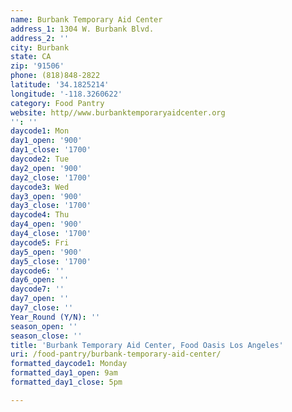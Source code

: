 ```yaml
---
name: Burbank Temporary Aid Center
address_1: 1304 W. Burbank Blvd.
address_2: ''
city: Burbank
state: CA
zip: '91506'
phone: (818)848-2822
latitude: '34.1825214'
longitude: '-118.3260622'
category: Food Pantry
website: http//www.burbanktemporaryaidcenter.org
'': ''
daycode1: Mon
day1_open: '900'
day1_close: '1700'
daycode2: Tue
day2_open: '900'
day2_close: '1700'
daycode3: Wed
day3_open: '900'
day3_close: '1700'
daycode4: Thu
day4_open: '900'
day4_close: '1700'
daycode5: Fri
day5_open: '900'
day5_close: '1700'
daycode6: ''
day6_open: ''
daycode7: ''
day7_open: ''
day7_close: ''
Year_Round (Y/N): ''
season_open: ''
season_close: ''
title: 'Burbank Temporary Aid Center, Food Oasis Los Angeles'
uri: /food-pantry/burbank-temporary-aid-center/
formatted_daycode1: Monday
formatted_day1_open: 9am
formatted_day1_close: 5pm

---
```

